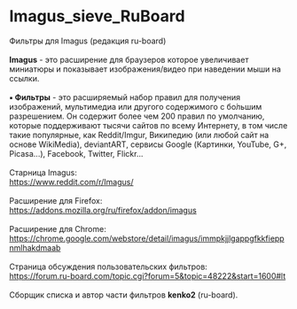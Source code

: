 # Imagus_sieve_RuBoard<br>
Фильтры для Imagus (редакция ru-board)<br>
<br>
<b>Imagus</b> - это расширение для браузеров которое увеличивает миниатюры и показывает изображения/видео при наведении мыши на ссылки.<br>
<br>
<b>▪ Фильтры</b> - это расширяемый набор правил для получения изображений, мультимедиа или другого содержимого с бо́льшим разрешением. Он содержит более чем 200 правил по умолчанию, которые поддерживают тысячи сайтов по всему Интернету, в том числе такие популярные, как Reddit/Imgur, Википедию (или любой сайт на основе WikiMedia), deviantART, сервисы Google (Картинки, YouTube, G+, Picasa...), Facebook, Twitter, Flickr...<br>
<br>
Старница Imagus:<br>
https://www.reddit.com/r/Imagus/
<br>
<br>
Расширение для Firefox:<br>
https://addons.mozilla.org/ru/firefox/addon/imagus
<br>
<br>
Расширение для Chrome:<br>
https://chrome.google.com/webstore/detail/imagus/immpkjjlgappgfkkfieppnmlhakdmaab
<br>
<br>
Страница обсуждения пользовательских фильтров:<br>
https://forum.ru-board.com/topic.cgi?forum=5&topic=48222&start=1600#lt
<br>
<br>
Сборщик списка и автор части фильтров <b>kenko2</b> (ru-board).
